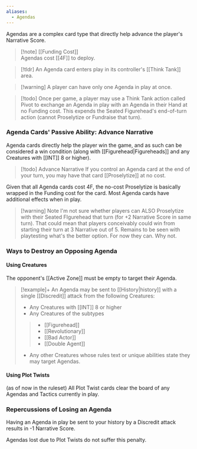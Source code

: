 ```yaml
---
aliases:
  - Agendas
---
```

Agendas are a complex card type that directly help advance the player's Narrative Score.

 > [!note] [[Funding Cost]]  
 > Agendas cost [[4F]] to deploy.

 > [!tldr] An Agenda card enters play in its controller's [[Think Tank]] area.
 
 > [!warning] A player can have only one Agenda in play at once.
 
>[!todo] Once per game, a player may use a Think Tank action called Pivot to exchange an Agenda in play with an Agenda in their Hand at no Funding cost. 
>This expends the Seated Figurehead's end-of-turn action (cannot Proselytize or Fundraise that turn).

### Agenda Cards' Passive Ability: Advance Narrative

Agenda cards directly help the player win the game, and as such can be considered a win condition (along with [[Figurehead|Figureheads]] and any Creatures with [[INT]] 8 or higher).

> [!todo] Advance Narrative
> If you control an Agenda card at the end of your turn, you may have that card [[Proselytize]] at no cost.

Given that all Agenda cards cost 4F, the no-cost Proselytize is basically wrapped in the Funding cost for the card. Most Agenda cards have additional effects when in play.

> [!warning] Note
> I'm not sure whether players can ALSO Proselytize with their Seated FIgurehead that turn (for +2 Narrative Score in same turn). That could mean that players conceivably could win from starting their turn at 3 Narrative out of 5. Remains to be seen with playtesting what's the better option. For now they can. Why not.

### Ways to Destroy an Opposing Agenda

#### Using Creatures

The opponent's [[Active Zone]] must be empty to target their Agenda.

> [!example]+ An Agenda may be sent to [[History|history]] with a single [[Discredit]] attack from the following Creatures:
>
>- Any Creatures with [[INT]] 8 or higher
>- Any Creatures of the subtypes 
> >- [[Figurehead]]
> >- [[Revolutionary]]
> >- [[Bad Actor]]
> >- [[Double Agent]]
> - Any other Creatures whose rules text or unique abilities state they may target Agendas.

#### Using Plot Twists

(as of now in the ruleset) All Plot Twist cards clear the board of any Agendas and Tactics currently in play.


### Repercussions of Losing an Agenda

Having an Agenda in play be sent to your history by a Discredit attack results in -1 Narrative Score.

Agendas lost due to Plot Twists do not suffer this penalty.



